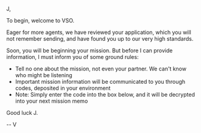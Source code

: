 


J,

To begin, welcome to VSO.

Eager for more agents, we have reviewed your application, which you will not remember sending, and have found you up to our very high standards.

Soon, you will be beginning your mission. But before I can provide information, I must inform you of some ground rules:
- Tell no one about the mission, not even your partner. We can't know who might be listening
- Important mission information will be communicated to you through codes, deposited in your environment
- Note: Simply enter the code into the box below, and it will be decrypted into your next mission memo

Good luck J.

-- V